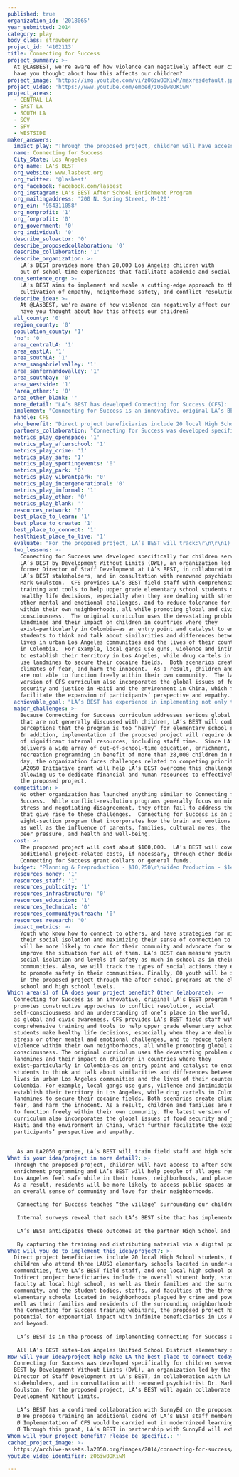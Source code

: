 ```yaml
---
published: true
organization_id: '2018065'
year_submitted: 2014
category: play
body_class: strawberry
project_id: '4102113'
title: Connecting for Success
project_summary: >-
  At @LAsBEST, we're aware of how violence can negatively affect our city, but
  have you thought about how this affects our children?
project_image: 'https://img.youtube.com/vi/zO6iw8OKiwM/maxresdefault.jpg'
project_video: 'https://www.youtube.com/embed/zO6iw8OKiwM'
project_areas:
  - CENTRAL LA
  - EAST LA
  - SOUTH LA
  - SGV
  - SFV
  - WESTSIDE
maker_answers:
  impact_play: "Through the proposed project, children will have access to after school enrichment programming and LA’s BEST will help people of all ages residing in Los Angeles feel safe while in their homes, neighborhoods, and places to play.  As a result, residents will be more likely to access public spaces and develop an overall sense of community and love for their neighborhoods.  \r\n\r\nConnecting for Success teaches “the village” surrounding our children how to process complex emotions associated with violence, which is persistent in the neighborhoods we serve. Rather than seeing their community as a threat, children will see their community as a source of relief and empathy. By scaling this training, CFS increases the levels of empathy, safety and reassurance in children – replacing the fear that keeps them from accessing public play spaces in the first place. These children need to heal before we can expect them to want to play.\r\n\r\nInternal surveys reveal that each LA’s BEST site that has implemented Connecting for Success has experienced significant positive outcomes for staff and students.  CFS has given once-shy youth a chance to speak up and take leadership roles, increased a sense of community and improved quality of relationships among participants and staff, as well as broadened participants’ worldview.  Students have acquired life and leadership skills, particularly in making healthy, constructive decisions.  Field staff report better competencies in responding to student needs, developing programs and leading activities, as well as improved abilities in active listening, patience, and connecting with children so that they feel comfortable seeking guidance through difficult situations. \r\n\r\nLA’s BEST anticipates these outcomes at the partner High School and the three elementary schools that will launch CFS as a direct result of the proposed project.  Moreover, once CFS is available to a broader audience via the proposed training webinars, LA’s BEST expects other youth service providers, their constituents, and the communities surrounding them to experience the above-described benefits of Connecting for Success. \r\n\r\nBy capturing the training and distributing material via a digital portal, the potential to scale impact of the curriculum is immeasurable. Not only will the portal allow training to reach the entire 2,300 field staff of LA’s BEST, benefiting more than 28,000 children the organization serves daily, it also could easily be shared externally.\r\n"
  name: Connecting for Success
  City_State: Los Angeles
  org_name: LA's BEST
  org_website: www.lasbest.org
  org_twitter: '@lasbest'
  org_facebook: facebook.com/lasbest
  org_instagram: LA's BEST After School Enrichment Program
  org_mailingaddress: '200 N. Spring Street, M-120'
  org_ein: '954311058'
  org_nonprofit: '1'
  org_forprofit: '0'
  org_government: '0'
  org_individual: '0'
  describe_soloactor: '0'
  describe_proposedcollaboration: '0'
  describe_collaboration: '1'
  describe_organization: >-
    LA’s BEST provides more than 28,000 Los Angeles children with
    out-of-school-time experiences that facilitate academic and social success.
  one_sentence_org: >-
    LA's BEST aims to implement and scale a cutting-edge approach to the
    cultivation of empathy, neighborhood safety, and conflict resolution. 
  describe_idea: >-
    At @LAsBEST, we're aware of how violence can negatively affect our city, but
    have you thought about how this affects our children?
  all_county: '0'
  region_county: '0'
  population_county: '1'
  'no': '0'
  area_centralLA: '1'
  area_eastLA: '1'
  area_southLA: '1'
  area_sangabrielvalley: '1'
  area_sanfernandovalley: '1'
  area_southbay: '0'
  area_westside: '1'
  'area_other:': '0'
  area_other_blank: ''
  more_detail: "LA’s BEST has developed Connecting for Success (CFS):  A Guide for Building Healthy After School Communities, an innovative curriculum designed to connected youth to others by building skills in empathy, self-control and both social and emotional self-awareness. By taking students on journeys addressing basic problems of violence, food shortages and environmental degradation, the curriculum supports development of an understanding of the origins of these social issues along with development of age-appropriate social actions. \r\n\r\nLA’s BEST aims to execute critical elements of a business plan designed to bring CFS to scale in Los Angeles and beyond, and create an alternative revenue stream in benefit of Los Angeles families in need.\r\n"
  implement: "Connecting for Success is an innovative, original LA’s BEST program that promotes constructive approaches to conflict resolution, social self-consciousness and an understanding of one’s place in the world, as well as global and civic awareness.  CFS provides LA’s BEST field staff with comprehensive training and tools to help upper grade elementary school students make healthy life decisions, especially when they are dealing with stress or other mental and emotional challenges, and to reduce tolerance for violence within their own neighborhoods, all while promoting global and civic consciousness.  The original curriculum uses the devastating problem of landmines and their impact on children in countries where they exist—particularly in Colombia—as an entry point and catalyst to encourage students to think and talk about similarities and differences between their lives in urban Los Angeles communities and the lives of their counterparts in Colombia.  For example, local gangs use guns, violence and intimidation to establish their territory in Los Angeles, while drug cartels in Colombia use landmines to secure their cocaine fields.  Both scenarios create climates of fear, and harm the innocent.  As a result, children and families are not able to function freely within their own community.  The latest version of CFS curriculum also incorporates the global issues of food security and justice in Haiti and the environment in China, which further facilitate the expansion of participants’ perspective and empathy. \r\n\r\n\r\nAs an LA2050 grantee, LA’s BEST will train field staff and high school students to implement CFS in benefit of children at three Los Angeles Unified School District (LAUSD) elementary schools.  Moreover, LA’s BEST will upgrade a learning environment at an LAUSD high school to make it more conducive to instruction. Finally, this project connects Los Angeles-area elementary school students, a Los Angeles high school, LA’s BEST field staff, LA’s BEST senior staff, as well as two other educational institutions through an online learning portal. The portal is a platform to train program workers to implement the Connecting for Success curriculum, which teaches children empathy, social awareness, global awareness, community connection, cross-generation connection, and demonstrates a clear path to a career in community service. "
  handle: CFS
  who_benefit: "Direct project beneficiaries include 20 local High School students, 60 children who attend three LAUSD elementary schools located in under-resourced communities, five LA’s BEST field staff, and one local high school counselor.  Indirect project beneficiaries include the overall student body, staff, and faculty at local high school, as well as their families and the surrounding community, and the student bodies, staffs, and faculties at the three LAUSD elementary schools located in neighborhoods plagued by crime and poverty, as well as their families and residents of the surrounding neighborhoods.  With the Connecting for Success training webinars, the proposed project has potential for exponential impact with infinite beneficiaries in Los Angeles and beyond.\r\n\r\nLA’s BEST is in the process of implementing Connecting for Success at all 194 after school program sites. Since 1988, LA’s BEST has grown from operating at 10 elementary school sites to 194, and now serves 28,000 children each day during the after school hours.  Since the organization’s inception, LA’s BEST has provided more than 362,000 elementary students with out-of-school time learning experiences within safe, stable and stimulating environments to ensure short-term and long-term academic and social success.  Further, since 1988, LA’s BEST has brought more than $300 million in public and private dollars to the City of Los Angeles, with a significant percentage used for salaries of youth development community staff hired from neighborhoods in which the children served by the organization reside. \r\n\r\nAll LA’s BEST sites—Los Angeles Unified School District elementary schools—are located in high-crime, low-income communities throughout Central, East and South Los Angeles and the San Fernando Valley.  Eighty percent (80%) of children served by LA’s BEST are Latino, 12% are African American, and about 4% are Asian.  On average, 90% of students qualify for free or reduced-price lunch.  While children from more affluent neighborhoods often spend out-of-school time partaking in activities that interest them, as well as help them to wholly learn and grow, like organized team sports, visual and performing arts, and digital learning experiences, children served by LA’s BEST generally lack these types of extracurricular opportunities within their homes, schools and communities.\r\n"
  partners_collaboration: "Connecting for Success was developed specifically for children served by LA’s BEST by Development Without Limits (DWL), an organization led by the former Director of Staff Development at LA’s BEST, in collaboration with LA’s BEST stakeholders, and in consultation with renowned psychiatrist Dr. Mark Goulston.  For the proposed project, LA’s BEST will again collaborate with Development Without Limits.\r\n\r\nLA’s BEST has a confirmed collaboration with SunnyEd on the proposed project.  SunnyEdwill help LA’s BEST design the CFS portal and bring Connecting for Success to scale.  In addition, support from the LA2050 grant will permit LA’s BEST to partner with SunnyEdto test the implementation of Connecting for Success by extending the training in several ways:\r\n\tWe propose training an additional cadre of LA’s BEST staff members in the implementation of the CFS curriculum for 3 sites. Staff training will include an orientation session of 12 hours for 6 staff members and follow-on training of 3 sessions. Each follow-on session prepares staff to introduce and implement a specific journey with students. \r\n\tImplementation of CFS would be carried out in moderninzed learning space e.g. the Incubator Hub on the campus of Locke High School in South Los Angeles. Through this project, LA’s BEST would partner with a local high school to update and use this space for instruction and for community needs. The updates would benefit the high school long after the conclusion of this project.\r\n\tThrough this grant, LA’s BEST in partnership with SunnyEd will extend the training to high school students at the high school in Los Angeles. These high school students will then form a mentoring group for the LA’s BEST elementary school students and would work alongside our staff in the implementation of CFS. Journeys would focus on those elements in the curriculum that foster positive connections and those that develop skills for facilitating conversations. The effort is aimed as much to connect younger and older youth as to extend the social action model to a new target (high school students). We propose to train 20 high school students in the CFS curriculum. Their work would support implementation of the program at each of three sites. High School youth would work with small groups of 4 to 5 LA’s BEST students and support the work of LA’s BEST staff debriefing experiences in small groups (checking for understanding, debriefing the journey).\r\n"
  metrics_play_openspace: '1'
  metrics_play_afterschool: '1'
  metrics_play_crime: '1'
  metrics_play_safe: '1'
  metrics_play_sportingevents: '0'
  metrics_play_park: '0'
  metrics_play_vibrantpark: '0'
  metrics_play_intergenerational: '0'
  metrics_play_informal: '1'
  metrics_play_other: '0'
  metrics_play_blank: ''
  resources_network: '0'
  best_place_to_learn: '1'
  best_place_to_create: '1'
  best_place_to_connect: '1'
  healthiest_place_to_live: '1'
  evaluate: "For the proposed project, LA’s BEST will track:\r\n\r\n1) The number of field staff and number of high school students trained to implement Connecting for Success.\r\n\r\n2) Change in levels of perceived social isolation among elementary school and high school students engaged in the project.\r\n\r\n3) Changes in levels of self-efficacy towards engaging in social action.\r\n"
  two_lessons: >-
    Connecting for Success was developed specifically for children served by
    LA’s BEST by Development Without Limits (DWL), an organization led by the
    former Director of Staff Development at LA’s BEST, in collaboration with
    LA’s BEST stakeholders, and in consultation with renowned psychiatrist Dr.
    Mark Goulston.  CFS provides LA’s BEST field staff with comprehensive
    training and tools to help upper grade elementary school students make
    healthy life decisions, especially when they are dealing with stress or
    other mental and emotional challenges, and to reduce tolerance for violence
    within their own neighborhoods, all while promoting global and civic
    consciousness.  The original curriculum uses the devastating problem of
    landmines and their impact on children in countries where they
    exist—particularly in Colombia—as an entry point and catalyst to encourage
    students to think and talk about similarities and differences between their
    lives in urban Los Angeles communities and the lives of their counterparts
    in Colombia.  For example, local gangs use guns, violence and intimidation
    to establish their territory in Los Angeles, while drug cartels in Colombia
    use landmines to secure their cocaine fields.  Both scenarios create
    climates of fear, and harm the innocent.  As a result, children and families
    are not able to function freely within their own community.  The latest
    version of CFS curriculum also incorporates the global issues of food
    security and justice in Haiti and the environment in China, which further
    facilitate the expansion of participants’ perspective and empathy. 
  achievable_goal: "LA’s BEST has experience in implementing not only this curriculum but others designed to foster socioemotional development in youth at the elementary school level. We have a cadre of trained staff ready to begin the work with this particular set of elementary schools. We have already begun to establish relationships with staff from the high school and are ready to begin talks to recruit high school participants. Thus, with experienced trainers, a curriculum in hand, sites for implementation, we believe that the goal is clearly achievable.  \r\n\r\nOverall, an LA2050 Initiative grant would allow for a five-week orientation, follow-on training, and implementation of the CFS program with 60 Los Angeles elementary school students. Training would include the following:\r\n\t3 four-hour training sessions for LA’s BEST staff; 1 six-hour monitoring session; and 1 four-hour reunion session.\r\n\t1 four-hour training session for high school students; 1 four-hour training in conjunction with LA’s BEST staff and high school students; 1 eight-hour joint training of all participants; and 1 four-hour reunion session and debrief. Stipends would be offered to the high school students during training. Their participation in the implementation would fulfill their community service requirement.\r\n\tTraining of 1 high school counselor in the CFS curriculum for 1 four-hour session and compensation for the counselor for 2 hours per week to provide a resource to high school students to help them process the experience emotionally and psychologically; connect with the elementary school students; develop facilitation and mentoring skills; and reflect upon their own lives. \r\nThe training would be focus on team building, move to introducing the topics of the week including units exposing the children to the journeys related to the landmines in Colombia then end with a reunion session.\r\n"
  major_challenges: >-
    Because Connecting for Success curriculum addresses serious global issues
    that are not generally discussed with children, LA’s BEST will combat
    perceptions that the program is too “heavy” for elementary school students. 
    In addition, implementation of the proposed project will require dedication
    of significant internal resources, including staff time.  Since LA’s BEST
    delivers a wide array of out-of-school-time education, enrichment, and
    recreation programming in benefit of more than 28,000 children in need each
    day, the organization faces challenges related to competing priorities.  An
    LA2050 Initiative grant will help LA’s BEST overcome this challenge by
    allowing us to dedicate financial and human resources to effectively execute
    the proposed project.
  competition: >-
    No other organization has launched anything similar to Connecting for
    Success.  While conflict-resolution programs generally focus on minimizing
    stress and negotiating disagreement, they often fail to address the factors
    that give rise to these challenges.  Connecting for Success is an innovative
    eight-section program that incorporates how the brain and emotions develop,
    as well as the influence of parents, families, cultural mores, the media,
    peer pressure, and health and well-being.
  cost: >-
    The proposed project will cost about $100,000.  LA’s BEST will cover any
    additional project-related costs, if necessary, through other dedicated
    Connecting for Success grant dollars or general funds.
  budget: "Planning & Preproduction - $10,250\r\nVideo Production - $14,000\r\nResponsive (Desktop/Tablet/Mobile) Website - $43,480\r\nOnline Video Provider - $6,000\r\nDigital Team Staffing - $9,500\r\nLA’s BEST Staffing & Transportation - $7,289\r\nDesign of Training Program - $9,500\r\n"
  resources_money: '1'
  resources_staff: '1'
  resources_publicity: '1'
  resources_infrastructure: '0'
  resources_education: '1'
  resources_technical: '0'
  resources_communityoutreach: '0'
  resources_research: '0'
  impact_metrics: >-
    Youth who know how to connect to others, and have strategies for minimizing
    their social isolation and maximizing their sense of connection to others
    will be more likely to care for their community and advocate for services to
    improve the situation for all of them. LA’s BEST can measure youth levels of
    social isolation and levels of safety as much in school as in their
    communities. Also, we will track the types of social actions they engage in
    to promote safety in their communities. Finally, 80 youth will be involved
    in the proposed project through the after school programs at the elementary
    school and high school levels. 
Which area(s) of LA does your project benefit? Other (elaborate): >-
  Connecting for Success is an innovative, original LA’s BEST program that
  promotes constructive approaches to conflict resolution, social
  self-consciousness and an understanding of one’s place in the world, as well
  as global and civic awareness. CFS provides LA’s BEST field staff with
  comprehensive training and tools to help upper grade elementary school
  students make healthy life decisions, especially when they are dealing with
  stress or other mental and emotional challenges, and to reduce tolerance for
  violence within their own neighborhoods, all while promoting global and civic
  consciousness. The original curriculum uses the devastating problem of
  landmines and their impact on children in countries where they
  exist—particularly in Colombia—as an entry point and catalyst to encourage
  students to think and talk about similarities and differences between their
  lives in urban Los Angeles communities and the lives of their counterparts in
  Colombia. For example, local gangs use guns, violence and intimidation to
  establish their territory in Los Angeles, while drug cartels in Colombia use
  landmines to secure their cocaine fields. Both scenarios create climates of
  fear, and harm the innocent. As a result, children and families are not able
  to function freely within their own community. The latest version of CFS
  curriculum also incorporates the global issues of food security and justice in
  Haiti and the environment in China, which further facilitate the expansion of
  participants’ perspective and empathy. 
   
   
   As an LA2050 grantee, LA’s BEST will train field staff and high school students to implement CFS in benefit of children at three Los Angeles Unified School District (LAUSD) elementary schools. Moreover, LA’s BEST will upgrade a learning environment at an LAUSD high school to make it more conducive to instruction. Finally, this project connects Los Angeles-area elementary school students, a Los Angeles high school, LA’s BEST field staff, LA’s BEST senior staff, as well as two other educational institutions through an online learning portal. The portal is a platform to train program workers to implement the Connecting for Success curriculum, which teaches children empathy, social awareness, global awareness, community connection, cross-generation connection, and demonstrates a clear path to a career in community service.
What is your idea/project in more detail?: >-
  Through the proposed project, children will have access to after school
  enrichment programming and LA’s BEST will help people of all ages residing in
  Los Angeles feel safe while in their homes, neighborhoods, and places to play.
  As a result, residents will be more likely to access public spaces and develop
  an overall sense of community and love for their neighborhoods. 
   
   Connecting for Success teaches “the village” surrounding our children how to process complex emotions associated with violence, which is persistent in the neighborhoods we serve. Rather than seeing their community as a threat, children will see their community as a source of relief and empathy. By scaling this training, CFS increases the levels of empathy, safety and reassurance in children – replacing the fear that keeps them from accessing public play spaces in the first place. These children need to heal before we can expect them to want to play.
   
   Internal surveys reveal that each LA’s BEST site that has implemented Connecting for Success has experienced significant positive outcomes for staff and students. CFS has given once-shy youth a chance to speak up and take leadership roles, increased a sense of community and improved quality of relationships among participants and staff, as well as broadened participants’ worldview. Students have acquired life and leadership skills, particularly in making healthy, constructive decisions. Field staff report better competencies in responding to student needs, developing programs and leading activities, as well as improved abilities in active listening, patience, and connecting with children so that they feel comfortable seeking guidance through difficult situations. 
   
   LA’s BEST anticipates these outcomes at the partner High School and the three elementary schools that will launch CFS as a direct result of the proposed project. Moreover, once CFS is available to a broader audience via the proposed training webinars, LA’s BEST expects other youth service providers, their constituents, and the communities surrounding them to experience the above-described benefits of Connecting for Success. 
   
   By capturing the training and distributing material via a digital portal, the potential to scale impact of the curriculum is immeasurable. Not only will the portal allow training to reach the entire 2,300 field staff of LA’s BEST, benefiting more than 28,000 children the organization serves daily, it also could easily be shared externally.
What will you do to implement this idea/project?: >-
  Direct project beneficiaries include 20 local High School students, 60
  children who attend three LAUSD elementary schools located in under-resourced
  communities, five LA’s BEST field staff, and one local high school counselor.
  Indirect project beneficiaries include the overall student body, staff, and
  faculty at local high school, as well as their families and the surrounding
  community, and the student bodies, staffs, and faculties at the three LAUSD
  elementary schools located in neighborhoods plagued by crime and poverty, as
  well as their families and residents of the surrounding neighborhoods. With
  the Connecting for Success training webinars, the proposed project has
  potential for exponential impact with infinite beneficiaries in Los Angeles
  and beyond.
   
   LA’s BEST is in the process of implementing Connecting for Success at all 194 after school program sites. Since 1988, LA’s BEST has grown from operating at 10 elementary school sites to 194, and now serves 28,000 children each day during the after school hours. Since the organization’s inception, LA’s BEST has provided more than 362,000 elementary students with out-of-school time learning experiences within safe, stable and stimulating environments to ensure short-term and long-term academic and social success. Further, since 1988, LA’s BEST has brought more than $300 million in public and private dollars to the City of Los Angeles, with a significant percentage used for salaries of youth development community staff hired from neighborhoods in which the children served by the organization reside. 
   
   All LA’s BEST sites—Los Angeles Unified School District elementary schools—are located in high-crime, low-income communities throughout Central, East and South Los Angeles and the San Fernando Valley. Eighty percent (80%) of children served by LA’s BEST are Latino, 12% are African American, and about 4% are Asian. On average, 90% of students qualify for free or reduced-price lunch. While children from more affluent neighborhoods often spend out-of-school time partaking in activities that interest them, as well as help them to wholly learn and grow, like organized team sports, visual and performing arts, and digital learning experiences, children served by LA’s BEST generally lack these types of extracurricular opportunities within their homes, schools and communities.
How will your idea/project help make LA the best place to connect today? In LA2050?: >-
  Connecting for Success was developed specifically for children served by LA’s
  BEST by Development Without Limits (DWL), an organization led by the former
  Director of Staff Development at LA’s BEST, in collaboration with LA’s BEST
  stakeholders, and in consultation with renowned psychiatrist Dr. Mark
  Goulston. For the proposed project, LA’s BEST will again collaborate with
  Development Without Limits.
   
   LA’s BEST has a confirmed collaboration with SunnyEd on the proposed project. SunnyEdwill help LA’s BEST design the CFS portal and bring Connecting for Success to scale. In addition, support from the LA2050 grant will permit LA’s BEST to partner with SunnyEdto test the implementation of Connecting for Success by extending the training in several ways:
   Ø We propose training an additional cadre of LA’s BEST staff members in the implementation of the CFS curriculum for 3 sites. Staff training will include an orientation session of 12 hours for 6 staff members and follow-on training of 3 sessions. Each follow-on session prepares staff to introduce and implement a specific journey with students. 
   Ø Implementation of CFS would be carried out in moderninzed learning space e.g. the Incubator Hub on the campus of Locke High School in South Los Angeles. Through this project, LA’s BEST would partner with a local high school to update and use this space for instruction and for community needs. The updates would benefit the high school long after the conclusion of this project.
   Ø Through this grant, LA’s BEST in partnership with SunnyEd will extend the training to high school students at the high school in Los Angeles. These high school students will then form a mentoring group for the LA’s BEST elementary school students and would work alongside our staff in the implementation of CFS. Journeys would focus on those elements in the curriculum that foster positive connections and those that develop skills for facilitating conversations. The effort is aimed as much to connect younger and older youth as to extend the social action model to a new target (high school students). We propose to train 20 high school students in the CFS curriculum. Their work would support implementation of the program at each of three sites. High School youth would work with small groups of 4 to 5 LA’s BEST students and support the work of LA’s BEST staff debriefing experiences in small groups (checking for understanding, debriefing the journey).
Whom will your project benefit? Please be specific.: ''
cached_project_image: >-
  https://archive-assets.la2050.org/images/2014/connecting-for-success/img.youtube.com/vi/zO6iw8OKiwM/maxresdefault.jpg
youtube_video_identifier: zO6iw8OKiwM

---
```

